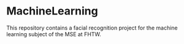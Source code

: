 # MachineLearning
This repository contains a facial recognition project for the machine learning subject of the MSE at FHTW.

